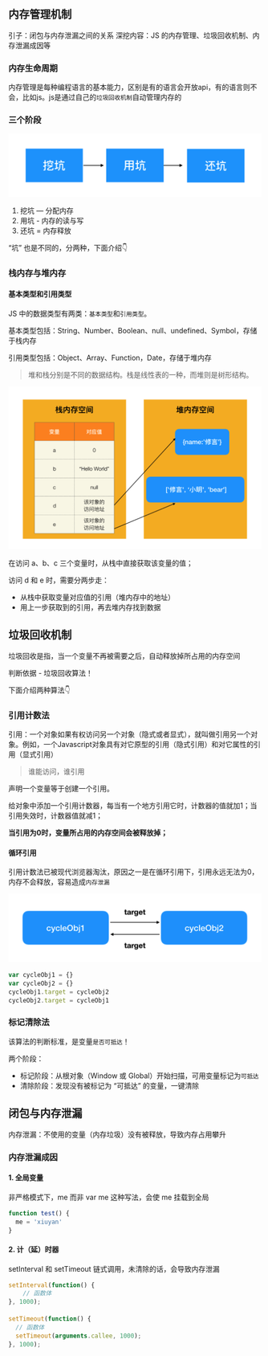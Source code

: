 ## 内存管理机制

引子：闭包与内存泄漏之间的关系
深挖内容：JS 的内存管理、垃圾回收机制、内存泄漏成因等

### 内存生命周期

内存管理是每种编程语言的基本能力，区别是有的语言会开放api，有的语言则不会，比如js。js是通过自己的`垃圾回收机制`自动管理内存的

### 三个阶段

![image](assets/7905A111-40DA-4E43-9187-EF84A70D8F19.png)

1. 挖坑 — 分配内存
2. 用坑 - 内存的读与写
3. 还坑 = 内存释放

“坑” 也是不同的，分两种，下面介绍👇

### 栈内存与堆内存

#### 基本类型和引用类型

JS 中的数据类型有两类：`基本类型`和`引用类型`。

基本类型包括：String、Number、Boolean、null、undefined、Symbol，存储于栈内存

引用类型包括：Object、Array、Function，Date，存储于堆内存

> 堆和栈分别是不同的数据结构。栈是线性表的一种，而堆则是树形结构。

![image](assets/8B9A8B0F-F2BC-47A8-B67E-5AB497D56553.png)

在访问 a、b、c 三个变量时，从栈中直接获取该变量的值；

访问 d 和 e 时，需要分两步走：

* 从栈中获取变量对应值的引用（堆内存中的地址）
* 用上一步获取到的引用，再去堆内存找到数据

## 垃圾回收机制

垃圾回收是指，当一个变量不再被需要之后，自动释放掉所占用的内存空间

判断依据 - 垃圾回收算法！

下面介绍两种算法👇

### 引用计数法

引用：一个对象如果有权访问另一个对象（隐式或者显式），就叫做引用另一个对象。例如，一个Javascript对象具有对它原型的引用（隐式引用）和对它属性的引用（显式引用）

> 谁能访问，谁引用

声明一个变量等于创建一个引用。

给对象中添加一个引用计数器，每当有一个地方引用它时，计数器的值就加1；当引用失效时，计数器值就减1；

**当引用为0时，变量所占用的内存空间会被释放掉；**

#### 循环引用

引用计数法已被现代浏览器淘汰，原因之一是在循环引用下，引用永远无法为0，内存不会释放，容易造成`内存泄漏`

![image](assets/CE6E7D3B-E3C5-4535-B19C-F977100FEF75.png)

```javascript
var cycleObj1 = {}
var cycleObj2 = {}
cycleObj1.target = cycleObj2
cycleObj2.target = cycleObj1
```

### 标记清除法

该算法的判断标准，是变量`是否可抵达`！

两个阶段：

* 标记阶段：从根对象（Window 或 Global）开始扫描，可用变量标记为`可抵达`
* 清除阶段：发现没有被标记为 “可抵达” 的变量，一键清除

## 闭包与内存泄漏

内存泄漏：不使用的变量（内存垃圾）没有被释放，导致内存占用攀升

### 内存泄漏成因

#### 1. 全局变量

非严格模式下，me 而非 var me 这种写法，会使 me 挂载到全局

```js
function test() {
  me = 'xiuyan'
}
```

#### 2. 计（延）时器

setInterval 和 setTimeout 链式调用，未清除的话，会导致内存泄漏

```js
setInterval(function() {
    // 函数体
}, 1000);

setTimeout(function() {
  // 函数体
  setTimeout(arguments.callee, 1000);
}, 1000);
```